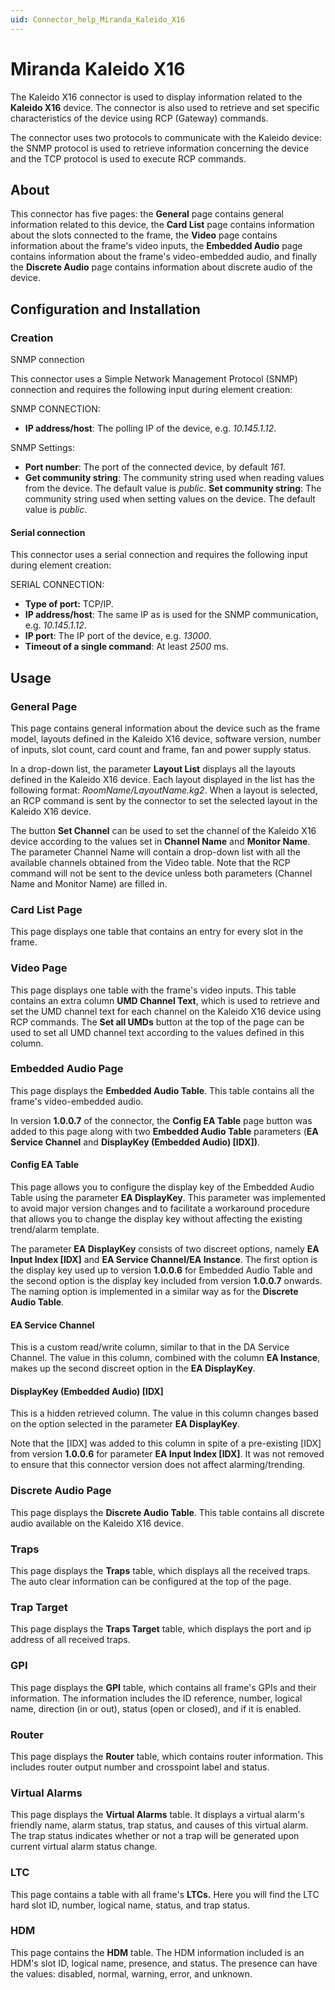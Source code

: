 ```yaml
---
uid: Connector_help_Miranda_Kaleido_X16
---
```


# Miranda Kaleido X16

The Kaleido X16 connector is used to display information related to the **Kaleido X16** device. The connector is also used to retrieve and set specific characteristics of the device using RCP (Gateway) commands.

The connector uses two protocols to communicate with the Kaleido device: the SNMP protocol is used to retrieve information concerning the device and the TCP protocol is used to execute RCP commands.

## About

This connector has five pages: the **General** page contains general information related to this device, the **Card List** page contains information about the slots connected to the frame, the **Video** page contains information about the frame's video inputs, the **Embedded Audio** page contains information about the frame's video-embedded audio, and finally the **Discrete Audio** page contains information about discrete audio of the device.

## Configuration and Installation

### Creation

SNMP connection

This connector uses a Simple Network Management Protocol (SNMP) connection and requires the following input during element creation:

SNMP CONNECTION:

- **IP address/host**: The polling IP of the device, e.g. *10.145.1.12*.

SNMP Settings:

- **Port number**: The port of the connected device, by default *161*.
- **Get community string**: The community string used when reading values from the device. The default value is *public*.
  **Set community string**: The community string used when setting values on the device. The default value is *public*.

#### Serial connection

This connector uses a serial connection and requires the following input during element creation:

SERIAL CONNECTION:

- **Type of port:** TCP/IP.
- **IP address/host**: The same IP as is used for the SNMP communication, e.g. *10.145.1.12*.
- **IP port**: The IP port of the device, e.g. *13000*.
- **Timeout of a single command**: At least *2500* ms.

## Usage

### General Page

This page contains general information about the device such as the frame model, layouts defined in the Kaleido X16 device, software version, number of inputs, slot count, card count and frame, fan and power supply status.

In a drop-down list, the parameter **Layout List** displays all the layouts defined in the Kaleido X16 device. Each layout displayed in the list has the following format: *RoomName/LayoutName.kg2*. When a layout is selected, an RCP command is sent by the connector to set the selected layout in the Kaleido X16 device.

The button **Set Channel** can be used to set the channel of the Kaleido X16 device according to the values set in **Channel Name** and **Monitor Name**. The parameter Channel Name will contain a drop-down list with all the available channels obtained from the Video table. Note that the RCP command will not be sent to the device unless both parameters (Channel Name and Monitor Name) are filled in.

### Card List Page

This page displays one table that contains an entry for every slot in the frame.

### Video Page

This page displays one table with the frame's video inputs. This table contains an extra column **UMD Channel Text**, which is used to retrieve and set the UMD channel text for each channel on the Kaleido X16 device using RCP commands. The **Set all UMDs** button at the top of the page can be used to set all UMD channel text according to the values defined in this column.

### Embedded Audio Page

This page displays the **Embedded Audio Table**. This table contains all the frame's video-embedded audio.

In version **1.0.0.7** of the connector, the **Config EA Table** page button was added to this page along with two **Embedded Audio Table** parameters (**EA Service Channel** and **DisplayKey (Embedded Audio) \[IDX\])**.

#### Config EA Table

This page allows you to configure the display key of the Embedded Audio Table using the parameter **EA DisplayKey**. This parameter was implemented to avoid major version changes and to facilitate a workaround procedure that allows you to change the display key without affecting the existing trend/alarm template.

The parameter **EA DisplayKey** consists of two discreet options, namely **EA Input Index \[IDX\]** and **EA Service Channel/EA Instance**. The first option is the display key used up to version **1.0.0.6** for Embedded Audio Table and the second option is the display key included from version **1.0.0.7** onwards. The naming option is implemented in a similar way as for the **Discrete Audio Table**.

#### EA Service Channel

This is a custom read/write column, similar to that in the DA Service Channel. The value in this column, combined with the column **EA Instance**, makes up the second discreet option in the **EA DisplayKey**.

#### DisplayKey (Embedded Audio) \[IDX\]

This is a hidden retrieved column. The value in this column changes based on the option selected in the parameter **EA DisplayKey**.

Note that the \[IDX\] was added to this column in spite of a pre-existing \[IDX\] from version **1.0.0.6** for parameter **EA Input Index \[IDX\]**. It was not removed to ensure that this connector version does not affect alarming/trending.

### Discrete Audio Page

This page displays the **Discrete Audio Table**. This table contains all discrete audio available on the Kaleido X16 device.

### Traps

This page displays the **Traps** table, which displays all the received traps. The auto clear information can be configured at the top of the page.

### Trap Target

This page displays the **Traps Target** table, which displays the port and ip address of all received traps.

### GPI

This page displays the **GPI** table, which contains all frame's GPIs and their information. The information includes the ID reference, number, logical name, direction (in or out), status (open or closed), and if it is enabled.

### Router

This page displays the **Router** table, which contains router information. This includes router output number and crosspoint label and status.

### Virtual Alarms

This page displays the **Virtual Alarms** table. It displays a virtual alarm's friendly name, alarm status, trap status, and causes of this virtual alarm. The trap status indicates whether or not a trap will be generated upon current virtual alarm status change.

### LTC

This page contains a table with all frame's **LTCs.** Here you will find the LTC hard slot ID, number, logical name, status, and trap status.

### HDM

This page contains the **HDM** table. The HDM information included is an HDM's slot ID, logical name, presence, and status. The presence can have the values: disabled, normal, warning, error, and unknown.
